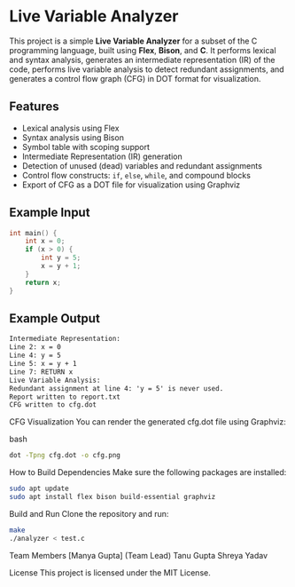 # Live Variable Analyzer

This project is a simple **Live Variable Analyzer** for a subset of the C programming language, built using **Flex**, **Bison**, and **C**. It performs lexical and syntax analysis, generates an intermediate representation (IR) of the code, performs live variable analysis to detect redundant assignments, and generates a control flow graph (CFG) in DOT format for visualization.

## Features

- Lexical analysis using Flex
- Syntax analysis using Bison
- Symbol table with scoping support
- Intermediate Representation (IR) generation
- Detection of unused (dead) variables and redundant assignments
- Control flow constructs: `if`, `else`, `while`, and compound blocks
- Export of CFG as a DOT file for visualization using Graphviz

## Example Input

```c
int main() {
    int x = 0;
    if (x > 0) {
        int y = 5;
        x = y + 1;
    }
    return x;
}
```

## Example Output
```txt
Intermediate Representation:
Line 2: x = 0
Line 4: y = 5
Line 5: x = y + 1
Line 7: RETURN x
Live Variable Analysis:
Redundant assignment at line 4: 'y = 5' is never used.
Report written to report.txt
CFG written to cfg.dot
```
CFG Visualization
You can render the generated cfg.dot file using Graphviz:

bash
```bash
dot -Tpng cfg.dot -o cfg.png
```
How to Build
Dependencies
Make sure the following packages are installed:

```bash
sudo apt update
sudo apt install flex bison build-essential graphviz
```
Build and Run
Clone the repository and run:
```bash
make
./analyzer < test.c
```
Team Members
[Manya Gupta] (Team Lead)
Tanu Gupta
Shreya Yadav

License
This project is licensed under the MIT License.
